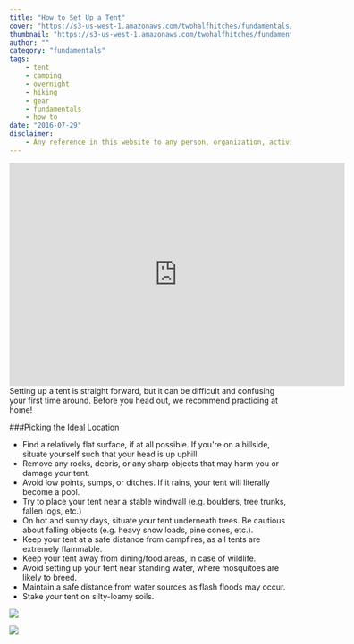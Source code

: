```yaml
---
title: "How to Set Up a Tent"
cover: "https://s3-us-west-1.amazonaws.com/twohalfhitches/fundamentals/tent-setup/5J8A8643.jpg"
thumbnail: "https://s3-us-west-1.amazonaws.com/twohalfhitches/fundamentals/tent-setup/5J8A8643.jpg"
author: ""
category: "fundamentals"
tags:
    - tent
    - camping
    - overnight
    - hiking
    - gear
    - fundamentals
    - how to
date: "2016-07-29"
disclaimer:
    - Any reference in this website to any person, organization, activity, product, or service related to such person or organization, or any linkages from this web site to the web site of another party, do not constitute or imply the endorsement, recommendation, or favoring of Two Half-Hitches.
---
```


<iframe title="video" src="https://www.youtube.com/embed/UCzegdTxbXU" width="600" height="400" frameBorder="0" allowFullScreen></iframe>

<br>
Setting up a tent is straight forward, but it can be difficult and confusing your first time around. Before you head out, we recommend practicing at home!

###Picking the Ideal Location

- Find a relatively flat surface, if at all possible. If you're on a hillside, situate yourself such that your head is up uphill.
- Remove any rocks, debris, or any sharp objects that may harm you or damage your tent.
- Avoid low points, sumps, or ditches. If it rains, your tent will literally become a pool.
- Try to place your tent near a stable windwall (e.g. boulders, tree trunks, fallen logs, etc.)
- On hot and sunny days, situate your tent underneath trees. Be cautious about falling objects (e.g. heavy snow loads, pine cones, etc.).
- Keep your tent at a safe distance from campfires, as all tents are extremely flammable.
- Keep your tent away from dining/food areas, in case of wildlife.
- Avoid setting up your tent near standing water, where mosquitoes are likely to breed.
- Maintain a safe distance from water sources as flash floods may occur.
- Stake your tent on silty-loamy soils.

![](https://s3-us-west-1.amazonaws.com/twohalfhitches/fundamentals/tent-setup/5J8A8600.jpg)

![](https://s3-us-west-1.amazonaws.com/twohalfhitches/fundamentals/tent-setup/5J8A8601.jpg)
